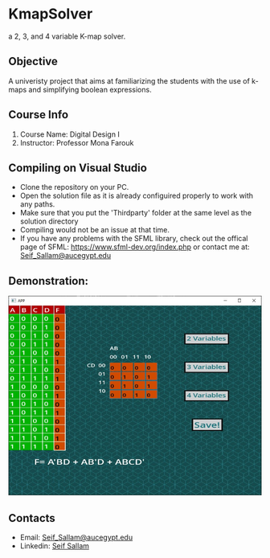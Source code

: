 # KmapSolver
a 2, 3, and 4 variable K-map solver.

## Objective
A univeristy project that aims at familiarizing the students with the use of k-maps and simplifying boolean expressions. 

## Course Info
1. Course Name: Digital Design I
2. Instructor: Professor Mona Farouk 

## Compiling on Visual Studio
* Clone the repository on your PC.
* Open the solution file as it is already configuired properly to work with any paths.
* Make sure that you put the 'Thirdparty' folder at the same level as the solution directory
* Compiling would not be an issue at that time. 
* If you have any problems with the SFML library, check out the offical page of SFML: https://www.sfml-dev.org/index.php or contact me at: Seif_Sallam@aucegypt.edu

## Demonstration:
![Image of the Program](https://github.com/Seif-Sallam/KmapSolver/blob/master/Demo.jpg)

## Contacts
* Email: Seif_Sallam@aucegypt.edu
* Linkedin: [Seif Sallam](https://www.linkedin.com/in/seif-sallam-b58bba196)
